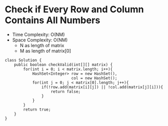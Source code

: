 # Check if Every Row and Column Contains All Numbers

- Time Complexity: O(NM)
- Space Complexity: O(NM)
  - N as length of matrix
  - M as length of matrix[0]

```
class Solution {
    public boolean checkValid(int[][] matrix) {
        for(int i = 0; i < matrix.length; i++){
            HashSet<Integer> row = new HashSet(),
                             col = new HashSet();
            for(int j = 0; j < matrix[0].length; j++){
                if(!row.add(matrix[i][j]) || !col.add(matrix[j][i])){
                    return false;
                }
            }
        }
        return true;
    }
}
```
